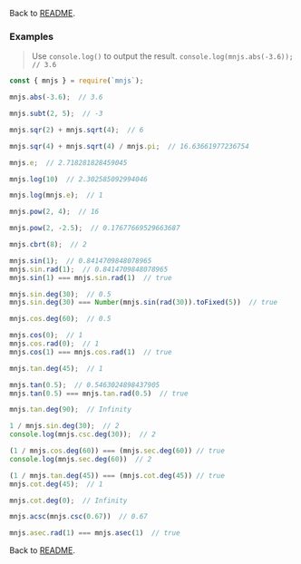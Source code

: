 Back to [README](https://github.com/dr-montasir/mnjs/blob/master/README.md).

### Examples

> Use `console.log()` to output the result.  `console.log(mnjs.abs(-3.6));  // 3.6`

```js
const { mnjs } = require(`mnjs`);

mnjs.abs(-3.6);  // 3.6

mnjs.subt(2, 5);  // -3

mnjs.sqr(2) + mnjs.sqrt(4);  // 6

mnjs.sqr(4) + mnjs.sqrt(4) / mnjs.pi;  // 16.63661977236754

mnjs.e;  // 2.718281828459045

mnjs.log(10)  // 2.302585092994046

mnjs.log(mnjs.e);  // 1

mnjs.pow(2, 4);  // 16

mnjs.pow(2, -2.5);  // 0.17677669529663687

mnjs.cbrt(8);  // 2

mnjs.sin(1);  // 0.8414709848078965
mnjs.sin.rad(1);  // 0.8414709848078965
mnjs.sin(1) === mnjs.sin.rad(1)  // true

mnjs.sin.deg(30);  // 0.5
mnjs.sin.deg(30) === Number(mnjs.sin(rad(30)).toFixed(5))  // true

mnjs.cos.deg(60);  // 0.5

mnjs.cos(0);  // 1
mnjs.cos.rad(0);  // 1
mnjs.cos(1) === mnjs.cos.rad(1)  // true

mnjs.tan.deg(45);  // 1

mnjs.tan(0.5);  // 0.5463024898437905
mnjs.tan(0.5) === mnjs.tan.rad(0.5)  // true

mnjs.tan.deg(90);  // Infinity

1 / mnjs.sin.deg(30);  // 2
console.log(mnjs.csc.deg(30));  // 2

(1 / mnjs.cos.deg(60)) === (mnjs.sec.deg(60)) // true
console.log(mnjs.sec.deg(60))  // 2

(1 / mnjs.tan.deg(45)) === (mnjs.cot.deg(45)) // true
mnjs.cot.deg(45);  // 1

mnjs.cot.deg(0);  // Infinity

mnjs.acsc(mnjs.csc(0.67))  // 0.67

mnjs.asec.rad(1) === mnjs.asec(1)  // true
```

Back to [README](https://github.com/dr-montasir/mnjs/blob/master/README.md).